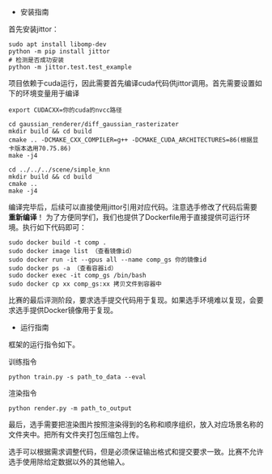- 安装指南

首先安装jittor：

~~~
sudo apt install libomp-dev
python -m pip install jittor
# 检测是否成功安装
python -m jittor.test.test_example
~~~

项目依赖于cuda运行，因此需要首先编译cuda代码供jittor调用。首先需要设置如下的环境变量用于编译

~~~
export CUDACXX=你的cuda的nvcc路径

cd gaussian_renderer/diff_gaussian_rasterizater
mkdir build && cd build
cmake .. -DCMAKE_CXX_COMPILER=g++ -DCMAKE_CUDA_ARCHITECTURES=86(根据显卡版本选用70.75.86)
make -j4

cd ../../../scene/simple_knn
mkdir build && cd build
cmake ..
make -j4
~~~

编译完毕后，后续可以直接使用jittor引用对应代码。注意选手修改了代码后需要**重新编译**！
为了方便同学们，我们也提供了Dockerfile用于直接提供可运行环境。执行如下代码即可：

~~~
sudo docker build -t comp .
sudo docker image list （查看镜像id）
sudo docker run -it --gpus all --name comp_gs 你的镜像id
sudo docker ps -a （查看容器id）
sudo docker exec -it comp_gs /bin/bash
sudo docker cp xx comp_gs:xx 拷贝文件到容器中
~~~

比赛的最后评测阶段，要求选手提交代码用于复现。如果选手环境难以复现，会要求选手提供Docker镜像用于复现。

- 运行指南

框架的运行指令如下。

训练指令
~~~
python train.py -s path_to_data --eval
~~~

渲染指令
~~~
python render.py -m path_to_output
~~~

最后，选手需要把渲染图片按照渲染得到的名称和顺序组织，放入对应场景名称的文件夹中。把所有文件夹打包压缩包上传。

选手可以根据需求调整代码，但是必须保证输出格式和提交要求一致。比赛不允许选手使用除给定数据以外的其他输入。